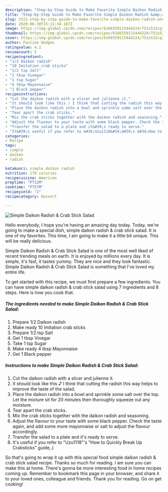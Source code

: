 ```yaml
---
description: "Step-by-Step Guide to Make Favorite Simple Daikon Radish &amp;amp; Crab Stick Salad"
title: "Step-by-Step Guide to Make Favorite Simple Daikon Radish &amp;amp; Crab Stick Salad"
slug: 2521-step-by-step-guide-to-make-favorite-simple-daikon-radish-and-amp-crab-stick-salad
date: 2020-06-30T15:11:34.187Z
image: https://img-global.cpcdn.com/recipes/6166559115444224/751x532cq70/simple-daikon-radish-crab-stick-salad-recipe-main-photo.jpg
thumbnail: https://img-global.cpcdn.com/recipes/6166559115444224/751x532cq70/simple-daikon-radish-crab-stick-salad-recipe-main-photo.jpg
cover: https://img-global.cpcdn.com/recipes/6166559115444224/751x532cq70/simple-daikon-radish-crab-stick-salad-recipe-main-photo.jpg
author: Pauline Hodges
ratingvalue: 4.1
reviewcount: 5
recipeingredient:
- "1/2 Daikon radish"
- "10 Imitation crab sticks"
- "1/2 tsp Salt"
- "1 tbsp Vinegar"
- "1 tsp Sugar"
- "4 tbsp Mayonnaise"
- "1 Black pepper"
recipeinstructions:
- "Cut the daikon radish with a slicer and julienne it."
- "It should look like this ♪ I think that cutting the radish this way helps to improve the taste of the salad."
- "Place the daikon radish into a bowl and sprinkle some salt over the top. Let the mixture sit for 20 minutes then thoroughly squeeze out any moisture."
- "Tear apart the crab sticks."
- "Mix the crab sticks together with the daikon radish and seasoning."
- "Adjust the flavour to your taste with some black pepper. Check the taste again, and add some more mayonnaise or salt to adjust the flavour accordingly."
- "Transfer the salad to a plate and it&#39;s ready to serve."
- "It&#39;s useful if you refer to &#34;Uzu1118&#34;&#39;s &#34;How to Quickly Break Up Crabsticks&#34; guide,.)"
categories:
- Recipe
tags:
- simple
- daikon
- radish

katakunci: simple daikon radish 
nutrition: 179 calories
recipecuisine: American
preptime: "PT12M"
cooktime: "PT57M"
recipeyield: "2"
recipecategory: Dessert

---
```



![Simple Daikon Radish &amp; Crab Stick Salad](https://img-global.cpcdn.com/recipes/6166559115444224/751x532cq70/simple-daikon-radish-crab-stick-salad-recipe-main-photo.jpg)

Hello everybody, I hope you're having an amazing day today. Today, we're going to make a special dish, simple daikon radish &amp; crab stick salad. It is one of my favorites. This time, I am going to make it a little bit unique. This will be really delicious.

Simple Daikon Radish &amp; Crab Stick Salad is one of the most well liked of recent trending meals on earth. It is enjoyed by millions every day. It is simple, it's fast, it tastes yummy. They are nice and they look fantastic. Simple Daikon Radish &amp; Crab Stick Salad is something that I've loved my entire life.




To get started with this recipe, we must first prepare a few ingredients. You can have simple daikon radish &amp; crab stick salad using 7 ingredients and 8 steps. Here is how you cook that.

<!--inarticleads1-->

##### The ingredients needed to make Simple Daikon Radish &amp; Crab Stick Salad:

1. Prepare 1/2 Daikon radish
1. Make ready 10 Imitation crab sticks
1. Prepare 1/2 tsp Salt
1. Get 1 tbsp Vinegar
1. Take 1 tsp Sugar
1. Make ready 4 tbsp Mayonnaise
1. Get 1 Black pepper




<!--inarticleads2-->

##### Instructions to make Simple Daikon Radish &amp; Crab Stick Salad:

1. Cut the daikon radish with a slicer and julienne it.
1. It should look like this ♪ I think that cutting the radish this way helps to improve the taste of the salad.
1. Place the daikon radish into a bowl and sprinkle some salt over the top. Let the mixture sit for 20 minutes then thoroughly squeeze out any moisture.
1. Tear apart the crab sticks.
1. Mix the crab sticks together with the daikon radish and seasoning.
1. Adjust the flavour to your taste with some black pepper. Check the taste again, and add some more mayonnaise or salt to adjust the flavour accordingly.
1. Transfer the salad to a plate and it&#39;s ready to serve.
1. It&#39;s useful if you refer to &#34;Uzu1118&#34;&#39;s &#34;How to Quickly Break Up Crabsticks&#34; guide,.)




So that's going to wrap it up with this special food simple daikon radish &amp; crab stick salad recipe. Thanks so much for reading. I am sure you can make this at home. There's gonna be more interesting food in home recipes coming up. Remember to bookmark this page in your browser, and share it to your loved ones, colleague and friends. Thank you for reading. Go on get cooking!
